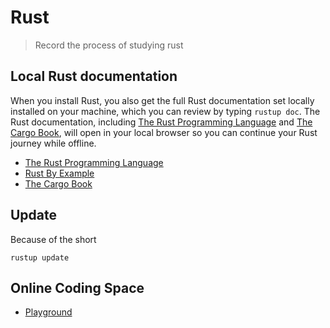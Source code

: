 # Rust
> Record the process of studying rust



## Local Rust documentation

When you install Rust, you also get the full Rust documentation set locally installed on your machine, which you can review by typing `rustup doc`. The Rust documentation, including [The Rust Programming Language](https://doc.rust-lang.org/book/title-page.html) and [The Cargo Book](https://doc.rust-lang.org/stable/cargo/), will open in your local browser so you can continue your Rust journey while offline.

* [The Rust Programming Language](book/index.html)
* [Rust By Example](rust-by-example/index.html) 
* [The Cargo Book](https://doc.rust-lang.org/stable/cargo/)



## Update

Because of the short 

```shell
rustup update
```





## Online Coding Space

* [Playground](https://play.rust-lang.org/)



